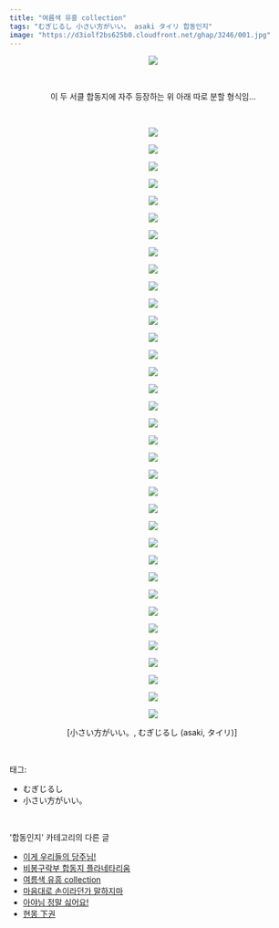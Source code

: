 ```yaml
---
title: "여름색 유흥 collection"
tags: "むぎじるし 小さい方がいい。 asaki タイリ 합동인지"
image: "https://d3iolf2bs625b0.cloudfront.net/ghap/3246/001.jpg"
---
```

<div class="article">
<p style="text-align: center; clear: none; float: none;"><img src="{{ site.imgserver3 }}/ghap/3246/001.jpg"/></p>
<p style="text-align: center; clear: none; float: none;"><br/></p>
<p style="text-align: center; clear: none; float: none;">이 두 서클 합동지에 자주 등장하는 위 아래 따로 분할 형식임...</p>
<p style="text-align: center; clear: none; float: none;"><br/></p>
<p style="text-align: center; clear: none; float: none;"><img src="{{ site.imgserver3 }}/ghap/3246/002.jpg"/></p>
<p style="text-align: center; clear: none; float: none;"><img src="{{ site.imgserver3 }}/ghap/3246/003.jpg"/></p>
<p style="text-align: center; clear: none; float: none;"><img src="{{ site.imgserver3 }}/ghap/3246/004.jpg"/></p>
<p style="text-align: center; clear: none; float: none;"><img src="{{ site.imgserver3 }}/ghap/3246/005.jpg"/></p>
<p style="text-align: center; clear: none; float: none;"><img src="{{ site.imgserver3 }}/ghap/3246/006.jpg"/></p>
<p style="text-align: center; clear: none; float: none;"><img src="{{ site.imgserver3 }}/ghap/3246/007.jpg"/></p>
<p style="text-align: center; clear: none; float: none;"><img src="{{ site.imgserver3 }}/ghap/3246/008.jpg"/></p>
<p style="text-align: center; clear: none; float: none;"><img src="{{ site.imgserver3 }}/ghap/3246/009.jpg"/></p>
<p style="text-align: center; clear: none; float: none;"><img src="{{ site.imgserver3 }}/ghap/3246/010.jpg"/></p>
<p style="text-align: center; clear: none; float: none;"><img src="{{ site.imgserver3 }}/ghap/3246/011.jpg"/></p>
<p style="text-align: center; clear: none; float: none;"><img src="{{ site.imgserver3 }}/ghap/3246/012.jpg"/></p>
<p style="text-align: center; clear: none; float: none;"><img src="{{ site.imgserver3 }}/ghap/3246/013.jpg"/></p>
<p style="text-align: center; clear: none; float: none;"><img src="{{ site.imgserver3 }}/ghap/3246/014.jpg"/></p>
<p style="text-align: center; clear: none; float: none;"><img src="{{ site.imgserver3 }}/ghap/3246/015.jpg"/></p>
<p style="text-align: center; clear: none; float: none;"><img src="{{ site.imgserver3 }}/ghap/3246/016.jpg"/></p>
<p style="text-align: center; clear: none; float: none;"><img src="{{ site.imgserver3 }}/ghap/3246/017.jpg"/></p>
<p style="text-align: center; clear: none; float: none;"><img src="{{ site.imgserver3 }}/ghap/3246/018.jpg"/></p>
<p style="text-align: center; clear: none; float: none;"><img src="{{ site.imgserver3 }}/ghap/3246/019.jpg"/></p>
<p style="text-align: center; clear: none; float: none;"><img src="{{ site.imgserver3 }}/ghap/3246/020.jpg"/></p>
<p style="text-align: center; clear: none; float: none;"><img src="{{ site.imgserver3 }}/ghap/3246/021.jpg"/></p>
<p style="text-align: center; clear: none; float: none;"><img src="{{ site.imgserver3 }}/ghap/3246/022.jpg"/></p>
<p style="text-align: center; clear: none; float: none;"><img src="{{ site.imgserver3 }}/ghap/3246/023.jpg"/></p>
<p style="text-align: center; clear: none; float: none;"><img src="{{ site.imgserver3 }}/ghap/3246/024.jpg"/></p>
<p style="text-align: center; clear: none; float: none;"><img src="{{ site.imgserver3 }}/ghap/3246/025.jpg"/></p>
<p style="text-align: center; clear: none; float: none;"><img src="{{ site.imgserver3 }}/ghap/3246/026.jpg"/></p>
<p style="text-align: center; clear: none; float: none;"><img src="{{ site.imgserver3 }}/ghap/3246/027.jpg"/></p>
<p style="text-align: center; clear: none; float: none;"><img src="{{ site.imgserver3 }}/ghap/3246/028.jpg"/></p>
<p style="text-align: center; clear: none; float: none;"><img src="{{ site.imgserver3 }}/ghap/3246/029.jpg"/></p>
<p style="text-align: center; clear: none; float: none;"><img src="{{ site.imgserver3 }}/ghap/3246/030.jpg"/></p>
<p style="text-align: center; clear: none; float: none;"><img src="{{ site.imgserver3 }}/ghap/3246/031.jpg"/></p>
<p style="text-align: center; clear: none; float: none;"><img src="{{ site.imgserver3 }}/ghap/3246/032.jpg"/></p>
<p style="text-align: center; clear: none; float: none;"><img src="{{ site.imgserver3 }}/ghap/3246/033.jpg"/></p>
<p style="text-align: center; clear: none; float: none;"><img src="{{ site.imgserver3 }}/ghap/3246/034.jpg"/></p>
<p style="text-align: center; clear: none; float: none;"><img src="{{ site.imgserver3 }}/ghap/3246/035.jpg"/></p>
<p style="text-align: center; clear: none; float: none;"><img src="{{ site.imgserver3 }}/ghap/3246/036.jpg"/></p>
<p style="text-align: center; clear: none; float: none;">[小さい方がいい。, むぎじるし (asaki, タイリ)] </p>
</div><br/>
<div class="tagTrail">
<p>태그: </p>
<ul>
<li>むぎじるし</li>
<li>小さい方がいい。</li>
</ul>
</div><br/>
<div class="another">
<p>'합동인지' 카테고리의 다른 글</p>
<ul>
<li><a href="/ghap_3303">이게 우리들의 당주님!</a></li>
<li><a href="/ghap_3247">비봉구락부 합동지 플라네타리움</a></li>
<li><a href="/ghap_3246">여름색 유흥 collection</a></li>
<li><a href="/ghap_3206">마음대로 손이라던가 말하지마</a></li>
<li><a href="/ghap_3202">아야님 정말 싫어요!</a></li>
<li><a href="/ghap_3103">현몽 下권</a></li>
</ul>
</div><br/>
<div class="cb_module cb_fluid">
<div class="cb_wrt cb_profile">
</div><!-- commentList close -->
</div><br/>
